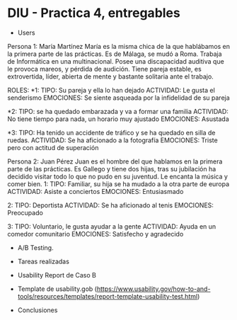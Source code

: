 # DIU - Practica 4, entregables


* Users 

Persona 1: María Martínez
María es la misma chica de la que hablábamos en la primera parte de las prácticas. Es de Málaga, se mudó a Roma. Trabaja de Informática en una multinacional. Posee una discapacidad auditiva que le provoca mareos, y pérdida de audición. Tiene pareja estable, es extrovertida, líder, abierta de mente y bastante solitaria ante el trabajo.

ROLES: 
*1: 	  TIPO: Su pareja y ella lo han dejado
			ACTIVIDAD: Le gusta el senderismo
			EMOCIONES: Se siente asqueada por la infidelidad de su pareja

*2: 	  TIPO: se ha quedado embarazada y va a formar una familia
      ACTIVIDAD: No tiene tiempo para nada, un horario muy ajustado
      EMOCIONES: Asustada

*3: 	  TIPO: Ha tenido un accidente de tráfico y se ha quedado en silla de ruedas.
	    ACTIVIDAD: Se ha aficionado a la fotografía
	    EMOCIONES: Triste pero con actitud de superación

Persona 2: Juan Pérez
Juan es el hombre del que hablamos en la primera parte de las prácticas. Es Gallego y tiene dos hijas, tras su jubilación ha decidido visitar todo lo que no pudo en su juventud. Le encanta la música y comer bien.
1:	  TIPO:  Familiar, su hija se ha mudado a la otra parte de europa
      ACTIVIDAD: Asiste a conciertos
      EMOCIONES:  Entusiasmado

2:	  TIPO:  Deportista
      ACTIVIDAD: Se ha aficionado al tenis
      EMOCIONES:  Preocupado

3:	  TIPO:  Voluntario, le gusta ayudar a la gente
      ACTIVIDAD: Ayuda en un comedor comunitario
      EMOCIONES:  Satisfecho y agradecido

* A/B Testing. 


* Tareas realizadas 


* Usability Report de Caso B
* Template de usability.gob (https://www.usability.gov/how-to-and-tools/resources/templates/report-template-usability-test.html) 

* Conclusiones
